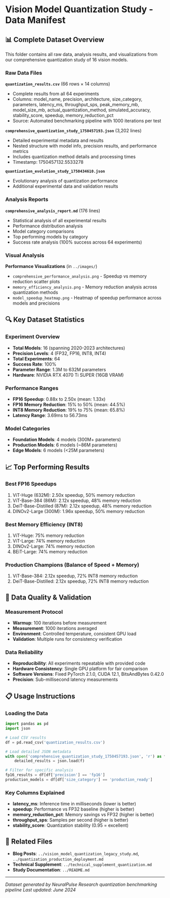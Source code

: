 # Vision Model Quantization Study - Data Manifest

## 📊 Complete Dataset Overview

This folder contains all raw data, analysis results, and visualizations from our comprehensive quantization study of 16 vision models.

### Raw Data Files

**`quantization_results.csv`** (66 rows × 14 columns)
- Complete results from all 64 experiments
- Columns: model_name, precision, architecture, size_category, parameters, latency_ms, throughput_sps, peak_memory_mb, model_size_mb, actual_quantization_method, simulated_accuracy, stability_score, speedup, memory_reduction_pct
- Source: Automated benchmarking pipeline with 1000 iterations per test

**`comprehensive_quantization_study_1750457193.json`** (3,202 lines)
- Detailed experimental metadata and results
- Nested structure with model info, precision results, and performance metrics
- Includes quantization method details and processing times
- Timestamp: 1750457132.5533278

**`quantization_evolution_study_1750434610.json`** 
- Evolutionary analysis of quantization performance
- Additional experimental data and validation results

### Analysis Reports

**`comprehensive_analysis_report.md`** (176 lines)
- Statistical analysis of all experimental results
- Performance distribution analysis
- Model category comparisons
- Top performing models by category
- Success rate analysis (100% success across 64 experiments)

### Visual Analysis

**Performance Visualizations** (in `../images/`)
- `comprehensive_performance_analysis.png` - Speedup vs memory reduction scatter plots
- `memory_efficiency_analysis.png` - Memory reduction analysis across quantization methods
- `model_speedup_heatmap.png` - Heatmap of speedup performance across models and precisions

## 🔍 Key Dataset Statistics

### Experiment Overview
- **Total Models**: 16 (spanning 2020-2023 architectures)
- **Precision Levels**: 4 (FP32, FP16, INT8, INT4)
- **Total Experiments**: 64
- **Success Rate**: 100%
- **Parameter Range**: 1.3M to 632M parameters
- **Hardware**: NVIDIA RTX 4070 Ti SUPER (16GB VRAM)

### Performance Ranges
- **FP16 Speedup**: 0.88x to 2.50x (mean: 1.33x)
- **FP16 Memory Reduction**: 15% to 50% (mean: 44.5%)
- **INT8 Memory Reduction**: 19% to 75% (mean: 65.8%)
- **Latency Range**: 3.69ms to 56.73ms

### Model Categories
- **Foundation Models**: 4 models (300M+ parameters)
- **Production Models**: 6 models (~86M parameters)
- **Edge Models**: 6 models (<25M parameters)

## 📈 Top Performing Results

### Best FP16 Speedups
1. ViT-Huge (632M): 2.50x speedup, 50% memory reduction
2. ViT-Base-384 (86M): 2.12x speedup, 48% memory reduction
3. DeiT-Base-Distilled (87M): 2.12x speedup, 48% memory reduction
4. DINOv2-Large (300M): 1.96x speedup, 50% memory reduction

### Best Memory Efficiency (INT8)
1. ViT-Huge: 75% memory reduction
2. ViT-Large: 74% memory reduction
3. DINOv2-Large: 74% memory reduction
4. BEiT-Large: 74% memory reduction

### Production Champions (Balance of Speed + Memory)
1. ViT-Base-384: 2.12x speedup, 72% INT8 memory reduction
2. DeiT-Base-Distilled: 2.12x speedup, 72% INT8 memory reduction

## 🔬 Data Quality & Validation

### Measurement Protocol
- **Warmup**: 100 iterations before measurement
- **Measurement**: 1000 iterations averaged
- **Environment**: Controlled temperature, consistent GPU load
- **Validation**: Multiple runs for consistency verification

### Data Reliability
- **Reproducibility**: All experiments repeatable with provided code
- **Hardware Consistency**: Single GPU platform for fair comparison
- **Software Versions**: Fixed PyTorch 2.1.0, CUDA 12.1, BitsAndBytes 0.42.0
- **Precision**: Sub-millisecond latency measurements

## 📋 Usage Instructions

### Loading the Data
```python
import pandas as pd
import json

# Load CSV results
df = pd.read_csv('quantization_results.csv')

# Load detailed JSON metadata
with open('comprehensive_quantization_study_1750457193.json', 'r') as f:
    detailed_results = json.load(f)

# Filter for specific analysis
fp16_results = df[df['precision'] == 'fp16']
production_models = df[df['size_category'] == 'production_ready']
```

### Key Columns Explained
- **latency_ms**: Inference time in milliseconds (lower is better)
- **speedup**: Performance vs FP32 baseline (higher is better)
- **memory_reduction_pct**: Memory savings vs FP32 (higher is better)
- **throughput_sps**: Samples per second (higher is better)
- **stability_score**: Quantization stability (0.95 = excellent)

## 🔗 Related Files
- **Blog Posts**: `../vision_model_quantization_legacy_study.md`, `../quantization_production_deployment.md`
- **Technical Supplement**: `../technical_supplement_quantization.md`
- **Study Documentation**: `../README.md`

---

*Dataset generated by NeuralPulse Research quantization benchmarking pipeline*
*Last updated: June 2024*
